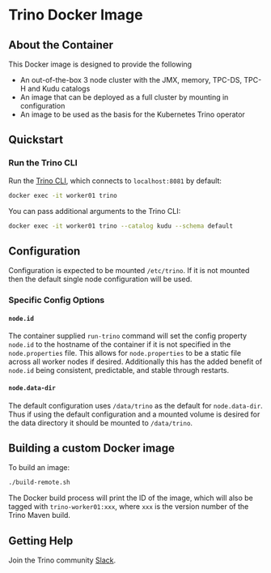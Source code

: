 # Trino Docker Image

## About the Container
This Docker image is designed to provide the following
* An out-of-the-box 3 node cluster with the JMX, memory, TPC-DS, TPC-H and Kudu
  catalogs
* An image that can be deployed as a full cluster by mounting in configuration
* An image to be used as the basis for the Kubernetes Trino operator

## Quickstart
### Run the Trino CLI

Run the [Trino CLI](https://trino.io/docs/current/installation/cli.html),
which connects to `localhost:8081` by default:

```bash
docker exec -it worker01 trino
```

You can pass additional arguments to the Trino CLI:

```bash
docker exec -it worker01 trino --catalog kudu --schema default
```

## Configuration

Configuration is expected to be mounted `/etc/trino`. If it is not mounted
then the default single node configuration will be used.

### Specific Config Options

#### `node.id`

The container supplied `run-trino` command will set the config property
`node.id` to the hostname of the container if it is not specified in the
`node.properties` file. This allows for `node.properties` to be a static file
across all worker nodes if desired. Additionally this has the added benefit of
`node.id` being consistent, predictable, and stable through restarts.

#### `node.data-dir`

The default configuration uses `/data/trino` as the default for
`node.data-dir`. Thus if using the default configuration and a mounted volume
is desired for the data directory it should be mounted to `/data/trino`.

## Building a custom Docker image

To build an image:

```bash
./build-remote.sh
```

The Docker build process will print the ID of the image, which will also
be tagged with `trino-worker01:xxx`, where `xxx` is the version
number of the Trino Maven build.

## Getting Help

Join the Trino community [Slack](https://trino.io/slack.html).
